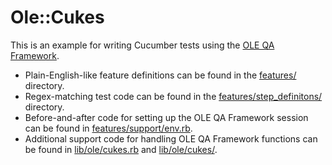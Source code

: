 # Ole::Cukes

This is an example for writing Cucumber tests using the [OLE QA Framework](http://github.com/jkwaldrip/ole-qa-framework).

* Plain-English-like feature definitions can be found in the [features/](/features/) directory.
* Regex-matching test code can be found in the [features/step_definitons/](/features/step_definitions/) directory.
* Before-and-after code for setting up the OLE QA Framework session can be found in [features/support/env.rb](/features/support/env.rb).
* Additional support code for handling OLE QA Framework functions can be found in [lib/ole/cukes.rb](/lib/ole/cukes.rb) and [lib/ole/cukes/](/lib/ole/cukes/).



